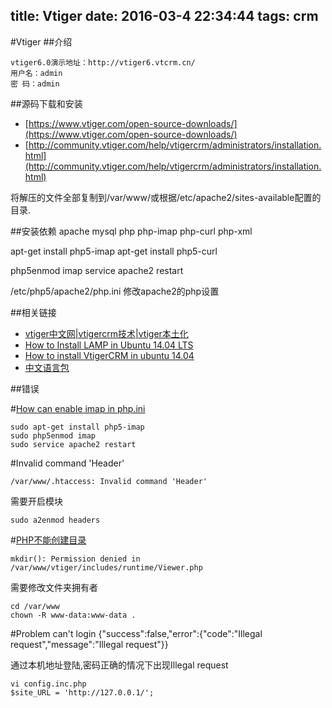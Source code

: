title: Vtiger
date: 2016-03-4 22:34:44
tags: crm
---

#Vtiger
##介绍

    vtiger6.0演示地址：http://vtiger6.vtcrm.cn/
    用户名：admin
    密 码：admin

##源码下载和安装
* [https://www.vtiger.com/open-source-downloads/](https://www.vtiger.com/open-source-downloads/)
* [http://community.vtiger.com/help/vtigercrm/administrators/installation.html](http://community.vtiger.com/help/vtigercrm/administrators/installation.html)

将解压的文件全部复制到/var/www/或根据/etc/apache2/sites-available配置的目录.

##安装依赖
apache mysql php php-imap php-curl php-xml

apt-get install php5-imap
apt-get install php5-curl

php5enmod imap
service apache2 restart

/etc/php5/apache2/php.ini 修改apache2的php设置

##相关链接
* [vtiger中文网|vtigercrm技术|vtiger本土化](http://www.vtcrm.cn/)
* [How to Install LAMP in Ubuntu 14.04 LTS](http://engineerbabu.com/2014/09/13/how-to-install-lamp-in-ubuntu/)
* [How to install VtigerCRM in ubuntu 14.04](http://engineerbabu.com/2014/10/03/install-vtigercrm-ubuntu-14-04/)
* [中文语言包](https://marketplace.vtiger.com/extensions?id=18)

##错误

#[How can enable imap in php.ini](http://stackoverflow.com/questions/23242402/how-can-enable-imap-in-php-ini)

    sudo apt-get install php5-imap
    sudo php5enmod imap
    sudo service apache2 restart

#Invalid command 'Header'

    /var/www/.htaccess: Invalid command 'Header'

需要开启模块

    sudo a2enmod headers


#[PHP不能创建目录](http://stackoverflow.com/questions/20563662/mkdir-permission-denied-in-var-www-vtiger-includes-runtime-viewer-php)

    mkdir(): Permission denied in /var/www/vtiger/includes/runtime/Viewer.php

需要修改文件夹拥有者

    cd /var/www
    chown -R www-data:www-data .

#Problem can't login {"success":false,"error":{"code":"Illegal request","message":"Illegal request"}}

通过本机地址登陆,密码正确的情况下出现Illegal request

    vi config.inc.php
    $site_URL = 'http://127.0.0.1/';
